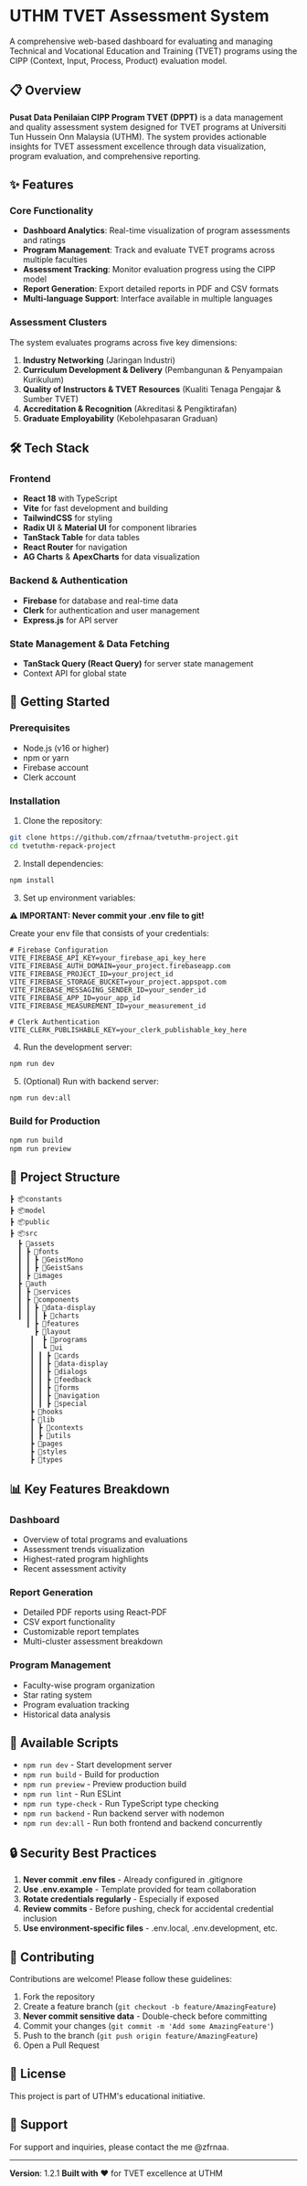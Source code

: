 # UTHM TVET Assessment System

A comprehensive web-based dashboard for evaluating and managing Technical and Vocational Education and Training (TVET) programs using the CIPP (Context, Input, Process, Product) evaluation model.

## 📋 Overview

**Pusat Data Penilaian CIPP Program TVET (DPPT)** is a data management and quality assessment system designed for TVET programs at Universiti Tun Hussein Onn Malaysia (UTHM). The system provides actionable insights for TVET assessment excellence through data visualization, program evaluation, and comprehensive reporting.

## ✨ Features

### Core Functionality
- **Dashboard Analytics**: Real-time visualization of program assessments and ratings
- **Program Management**: Track and evaluate TVET programs across multiple faculties
- **Assessment Tracking**: Monitor evaluation progress using the CIPP model
- **Report Generation**: Export detailed reports in PDF and CSV formats
- **Multi-language Support**: Interface available in multiple languages

### Assessment Clusters
The system evaluates programs across five key dimensions:
1. **Industry Networking** (Jaringan Industri)
2. **Curriculum Development & Delivery** (Pembangunan & Penyampaian Kurikulum)
3. **Quality of Instructors & TVET Resources** (Kualiti Tenaga Pengajar & Sumber TVET)
4. **Accreditation & Recognition** (Akreditasi & Pengiktirafan)
5. **Graduate Employability** (Kebolehpasaran Graduan)

## 🛠️ Tech Stack

### Frontend
- **React 18** with TypeScript
- **Vite** for fast development and building
- **TailwindCSS** for styling
- **Radix UI** & **Material UI** for component libraries
- **TanStack Table** for data tables
- **React Router** for navigation
- **AG Charts** & **ApexCharts** for data visualization

### Backend & Authentication
- **Firebase** for database and real-time data
- **Clerk** for authentication and user management
- **Express.js** for API server

### State Management & Data Fetching
- **TanStack Query (React Query)** for server state management
- Context API for global state

## 🚀 Getting Started

### Prerequisites
- Node.js (v16 or higher)
- npm or yarn
- Firebase account
- Clerk account

### Installation

1. Clone the repository:
```bash
git clone https://github.com/zfrnaa/tvetuthm-project.git
cd tvetuthm-repack-project
```

2. Install dependencies:
```bash
npm install
```

3. Set up environment variables:

**⚠️ IMPORTANT: Never commit your .env file to git!**

Create your env file that consists of your credentials:

```env
# Firebase Configuration
VITE_FIREBASE_API_KEY=your_firebase_api_key_here
VITE_FIREBASE_AUTH_DOMAIN=your_project.firebaseapp.com
VITE_FIREBASE_PROJECT_ID=your_project_id
VITE_FIREBASE_STORAGE_BUCKET=your_project.appspot.com
VITE_FIREBASE_MESSAGING_SENDER_ID=your_sender_id
VITE_FIREBASE_APP_ID=your_app_id
VITE_FIREBASE_MEASUREMENT_ID=your_measurement_id

# Clerk Authentication
VITE_CLERK_PUBLISHABLE_KEY=your_clerk_publishable_key_here
```

4. Run the development server:
```bash
npm run dev
```

5. (Optional) Run with backend server:
```bash
npm run dev:all
```

### Build for Production
```bash
npm run build
npm run preview
```

## 📁 Project Structure

```
┣ 📦constants
┣ 📦model
┣ 📦public
┣ 📦src
  ┣ 📂assets
  ┃ ┣ 📂fonts
  ┃ ┃ ┣ 📂GeistMono
  ┃ ┃ ┣ 📂GeistSans
  ┃ ┣ 📂images
  ┣ 📂auth
  ┃ ┣ 📂services
  ┃ ┣ 📂components
  ┃ ┃ ┣ 📂data-display
  ┃ ┃ ┃ ┣ 📂charts
    ┃ ┣ 📂features
      ┣ 📂layout
     ┃  ┣ 📂programs
     ┃  ┗ 📂ui
     ┃ ┃ ┣ 📂cards
     ┃ ┃ ┣ 📂data-display
     ┃ ┃ ┣ 📂dialogs
     ┃ ┃ ┣ 📂feedback
     ┃ ┃ ┣ 📂forms
     ┃ ┃ ┣ 📂navigation
     ┃ ┃ ┣ 📂special
     ┣ 📂hooks
     ┣ 📂lib
     ┃ ┣ 📂contexts
     ┃ ┣ 📂utils
     ┣ 📂pages
     ┣ 📂styles
     ┣ 📂types
```

## 📊 Key Features Breakdown

### Dashboard
- Overview of total programs and evaluations
- Assessment trends visualization
- Highest-rated program highlights
- Recent assessment activity

### Report Generation
- Detailed PDF reports using React-PDF
- CSV export functionality
- Customizable report templates
- Multi-cluster assessment breakdown

### Program Management
- Faculty-wise program organization
- Star rating system
- Program evaluation tracking
- Historical data analysis

## 🧪 Available Scripts

- `npm run dev` - Start development server
- `npm run build` - Build for production
- `npm run preview` - Preview production build
- `npm run lint` - Run ESLint
- `npm run type-check` - Run TypeScript type checking
- `npm run backend` - Run backend server with nodemon
- `npm run dev:all` - Run both frontend and backend concurrently

## 🔒 Security Best Practices

1. **Never commit .env files** - Already configured in .gitignore
2. **Use .env.example** - Template provided for team collaboration
3. **Rotate credentials regularly** - Especially if exposed
4. **Review commits** - Before pushing, check for accidental credential inclusion
5. **Use environment-specific files** - .env.local, .env.development, etc.

## 🤝 Contributing

Contributions are welcome! Please follow these guidelines:

1. Fork the repository
2. Create a feature branch (`git checkout -b feature/AmazingFeature`)
3. **Never commit sensitive data** - Double-check before committing
4. Commit your changes (`git commit -m 'Add some AmazingFeature'`)
5. Push to the branch (`git push origin feature/AmazingFeature`)
6. Open a Pull Request

## 📄 License

This project is part of UTHM's educational initiative.

## 👥 Support

For support and inquiries, please contact the me @zfrnaa.

---

**Version**: 1.2.1
**Built with** ❤️ for TVET excellence at UTHM